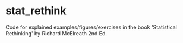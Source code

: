 # stat_rethink
Code for explained examples/figures/exercises in the book 'Statistical Rethinking' by Richard McElreath 2nd Ed.
